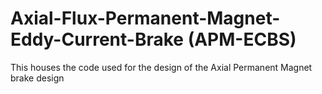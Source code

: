# Axial-Flux-Permanent-Magnet-Eddy-Current-Brake (APM-ECBS)
This houses the code used for the design of the Axial Permanent Magnet brake design
